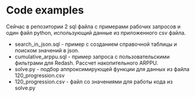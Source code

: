 # Сode examples
Сейчас в репозитории 2 sql файла с примерами рабочих запросов и один файл python, использующий данные из приложенного csv файла.
* search_in_json.sql - пример с созданием справочной таблицы и поиском значений в json. 
* cumulative_arppu.sql - пример запроса с пользовательскими фильтрами для Redash. Рассчет накопительного ARPPU.
* solve.py - подбор аппроксимирующей функции для данных из файла 120_progression.csv
* 120_progression.csv - файл со значениями для работы кода из solve.py

